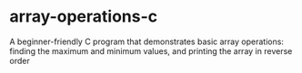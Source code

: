 # array-operations-c
A beginner-friendly C program that demonstrates basic array operations: finding the maximum and minimum values, and printing the array in reverse order

